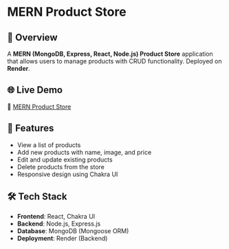 # MERN Product Store
## 📌 Overview
A **MERN (MongoDB, Express, React, Node.js) Product Store** application that allows users to manage products with CRUD functionality. Deployed on **Render**.

## 🌐 Live Demo  
🔗 [MERN Product Store](https://mern-product-store-8o69.onrender.com/)

## 🚀 Features 
- View a list of products
- Add new products with name, image, and price
- Edit and update existing products
- Delete products from the store
- Responsive design using Chakra UI  

## 🛠️ Tech Stack  
- **Frontend**: React, Chakra UI  
- **Backend**: Node.js, Express.js
- **Database**: MongoDB (Mongoose ORM)  
- **Deployment**: Render (Backend)
